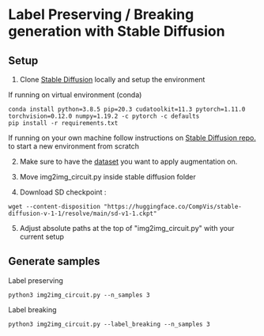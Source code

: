# Label Preserving / Breaking generation with Stable Diffusion

## Setup

1. Clone [Stable Diffusion](https://github.com/CompVis/stable-diffusion) locally and setup the environment

If running on virtual environment (conda)
```
conda install python=3.8.5 pip=20.3 cudatoolkit=11.3 pytorch=1.11.0 torchvision=0.12.0 numpy=1.19.2 -c pytorch -c defaults
pip install -r requirements.txt
```

If running on your own machine follow instructions on [Stable Diffusion repo.](https://github.com/CompVis/stable-diffusion) to
start a new environment from scratch


2. Make sure to have the [dataset](https://uvaauas.figshare.com/articles/dataset/Low-Resource_Image_Transfer_Evaluation_Benchmark/25577145?file=45571590) you want to apply augmentation on.

3. Move img2img_circuit.py inside stable diffusion folder
4. Download SD checkpoint :
```
wget --content-disposition "https://huggingface.co/CompVis/stable-diffusion-v-1-1/resolve/main/sd-v1-1.ckpt"  
```
5. Adjust absolute paths at the top of "img2img_circuit.py" with your current setup



## Generate samples

Label preserving
```
python3 img2img_circuit.py --n_samples 3
```

Label breaking
```
python3 img2img_circuit.py --label_breaking --n_samples 3
```
